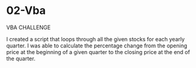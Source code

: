 # 02-Vba
VBA CHALLENGE


I created a script that loops through all the given stocks for each yearly quarter.
I was able to calculate the percentage change from the opening price at the beginning of a given quarter to the closing price at the end of the quarter.
